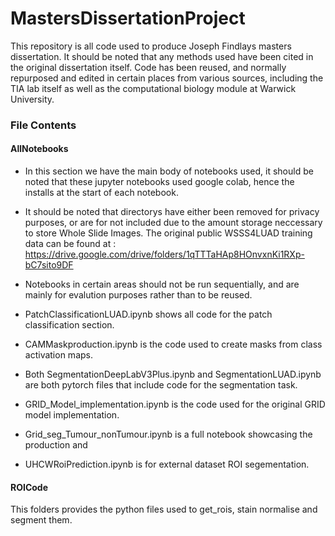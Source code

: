 # MastersDissertationProject
This repository is all code used to produce Joseph Findlays masters dissertation. 
It should be noted that any methods used have been cited in the original dissertation itself. 
Code has been reused, and normally repurposed and edited in certain places from various sources, including the TIA lab itself as well as the computational biology module at Warwick University. 
### File Contents 
#### AllNotebooks
- In this section we have the main body of notebooks used, it should be noted that these jupyter notebooks used google colab, hence the installs at the start of each notebook.
- It should be noted that directorys have either been removed for privacy purposes, or are for not included due to the amount storage neccessary to store Whole Slide Images. The original public WSSS4LUAD training data can be found at :
https://drive.google.com/drive/folders/1qTTTaHAp8HOnvxnKi1RXp-bC7sito9DF
- Notebooks in certain areas should not be run sequentially, and are mainly for evalution purposes rather than to be reused. 

- PatchClassificationLUAD.ipynb shows all code for the patch classification section.
- CAMMaskproduction.ipynb is the code used to create masks from class activation maps. 
- Both SegmentationDeepLabV3Plus.ipynb and SegmentationLUAD.ipynb are both pytorch files that include code for the segmentation task.
- GRID_Model_implementation.ipynb is the code used for the original GRID model implementation.
- Grid_seg_Tumour_nonTumour.ipynb is a full notebook showcasing the production and 
- UHCWRoiPrediction.ipynb is for external dataset ROI segementation. 


#### ROICode
This folders provides the python files used to get_rois, stain normalise and segment them. 

